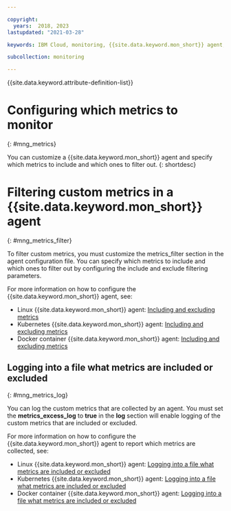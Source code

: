 ```yaml
---

copyright:
  years:  2018, 2023
lastupdated: "2021-03-28"

keywords: IBM Cloud, monitoring, {{site.data.keyword.mon_short}} agent, event filters

subcollection: monitoring

---
```


{{site.data.keyword.attribute-definition-list}}

# Configuring which metrics to monitor
{: #mng_metrics}

You can customize a {{site.data.keyword.mon_short}} agent and specify which metrics to include and which ones to filter out.
{: shortdesc}

# Filtering custom metrics in a {{site.data.keyword.mon_short}} agent
{: #mng_metrics_filter}

To filter custom metrics, you must customize the metrics_filter section in the agent configuration file. You can specify which metrics to include and which ones to filter out by configuring the include and exclude filtering parameters.

For more information on how to configure the {{site.data.keyword.mon_short}} agent, see:
- Linux {{site.data.keyword.mon_short}} agent: [Including and excluding metrics](/docs/monitoring?topic=monitoring-change_linux_agent#change_linux_agent_inc_exc_metrics)
- Kubernetes {{site.data.keyword.mon_short}} agent: [Including and excluding metrics](/docs/monitoring?topic=monitoring-change_kube_agent#change_kube_agent_inc_exc_metrics)
- Docker container {{site.data.keyword.mon_short}} agent: [Including and excluding metrics](/docs/monitoring?topic=monitoring-change_agent#params)


## Logging into a file what metrics are included or excluded
{: #mng_metrics_log}

You can log the custom metrics that are collected by an agent. You must set the **metrics_excess_log** to **true** in the **log** section will enable logging of the custom metrics that are included or excluded.

For more information on how to configure the {{site.data.keyword.mon_short}} agent to report which metrics are collected, see:
- Linux {{site.data.keyword.mon_short}} agent: [Logging into a file what metrics are included or excluded](/docs/monitoring?topic=monitoring-change_linux_agent#change_linux_agent_log_level)
- Kubernetes {{site.data.keyword.mon_short}} agent: [Logging into a file what metrics are included or excluded](/docs/monitoring?topic=monitoring-change_kube_agent#change_kube_agent_log_metrics)
- Docker container {{site.data.keyword.mon_short}} agent: [Logging into a file what metrics are included or excluded](/docs/monitoring?topic=monitoring-change_agent#log_level)
